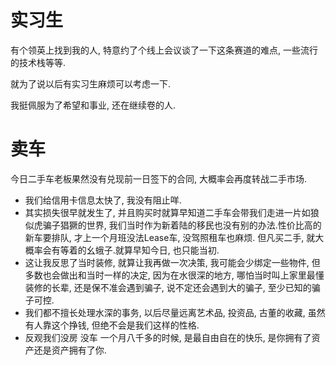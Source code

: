 # 实习生
有个领英上找到我的人, 特意约了个线上会议谈了一下这条赛道的难点, 一些流行的技术栈等等.

就为了说以后有实习生麻烦可以考虑一下.

我挺佩服为了希望和事业, 还在继续卷的人.

# 卖车
今日二手车老板果然没有兑现前一日签下的合同, 大概率会再度转战二手市场.
* 我们给信用卡信息太快了, 我没有阻止咩.
* 其实损失很早就发生了, 并且购买时就算早知道二手车会带我们走进一片如狼似虎骗子猖獗的世界, 我们当时作为新着陆的移民也没有别的办法.性价比高的新车要排队, 才上一个月班没法Lease车, 没驾照租车也麻烦. 但凡买二手, 就大概率会有等着的幺蛾子.就算早知今日, 也只能当初.
* 这让我反思了当时装修, 就算让我再做一次决策, 我可能会少绑定一些物件, 但多数也会做出和当时一样的决定, 因为在水很深的地方, 哪怕当时叫上家里最懂装修的长辈, 还是保不准会遇到骗子, 说不定还会遇到大的骗子, 至少已知的骗子可控.
* 我们都不擅长处理水深的事务, 以后尽量远离艺术品, 投资品, 古董的收藏, 虽然有人靠这个挣钱, 但绝不会是我们这样的性格.
* 反观我们没房 没车 一个月八千多的时候, 是最自由自在的快乐, 是你拥有了资产还是资产拥有了你.
